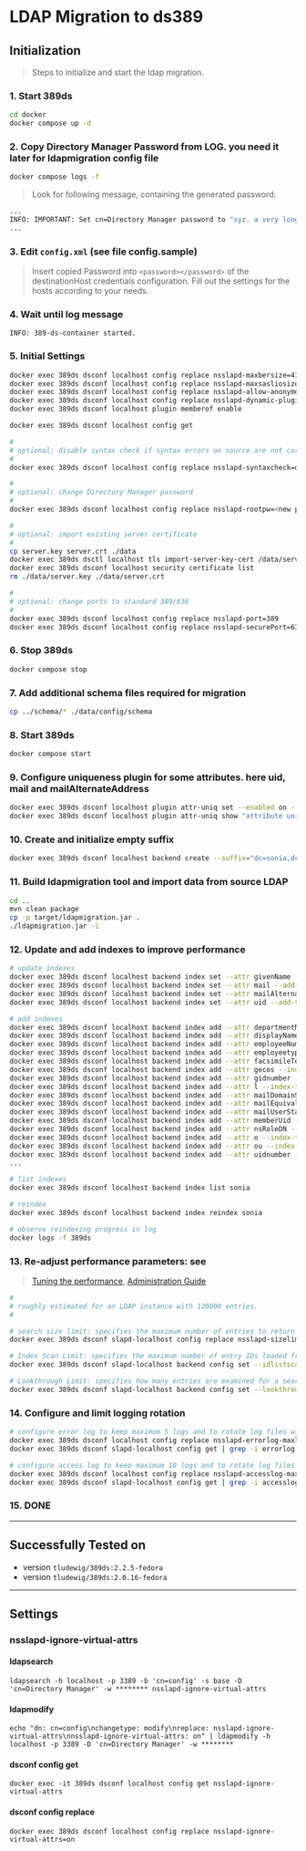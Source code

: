 # LDAP Migration to ds389

## Initialization

> Steps to initialize and start the ldap migration.

### 1. Start 389ds

```bash
cd docker
docker compose up -d
```

### 2. Copy Directory Manager Password from LOG. you need it later for ldapmigration config file

```bash
docker compose logs -f
```

> Look for following message, containing the generated password:

```bash
...
INFO: IMPORTANT: Set cn=Directory Manager password to "xyz. a very long password"`
...
```

### 3. Edit `config.xml` (see file config.sample)

> Insert copied Password into `<password></password>` of the destinationHost credentials configuration.
> Fill out the settings for the hosts according to your needs.

### 4. Wait until log message

   `INFO: 389-ds-container started.`

### 5. Initial Settings

```bash
docker exec 389ds dsconf localhost config replace nsslapd-maxbersize=4194304
docker exec 389ds dsconf localhost config replace nsslapd-maxsasliosize=4194304
docker exec 389ds dsconf localhost config replace nsslapd-allow-anonymous-access=off
docker exec 389ds dsconf localhost config replace nsslapd-dynamic-plugins=on
docker exec 389ds dsconf localhost plugin memberof enable

docker exec 389ds dsconf localhost config get

#
# optional: disable syntax check if syntax errors on source are not correctable
#
docker exec 389ds dsconf localhost config replace nsslapd-syntaxcheck=off

#
# optional: change Directory Manager password
#
docker exec 389ds dsconf localhost config replace nsslapd-rootpw=<new password>

#
# optional: import existing server certificate
#
cp server.key server.crt ./data
docker exec 389ds dsctl localhost tls import-server-key-cert /data/server.crt /data/server.key
docker exec 389ds dsconf localhost security certificate list
rm ./data/server.key ./data/server.crt

#
# optional: change ports to standard 389/636
#
docker exec 389ds dsconf localhost config replace nsslapd-port=389
docker exec 389ds dsconf localhost config replace nsslapd-securePort=636
```

### 6. Stop 389ds

```bash
docker compose stop
```

### 7. Add additional schema files required for migration

```bash
cp ../schema/* ./data/config/schema
```

### 8. Start 389ds

```bash
docker compose start
```

### 9. Configure uniqueness plugin for some attributes. here uid, mail and mailAlternateAddress

```bash
docker exec 389ds dsconf localhost plugin attr-uniq set --enabled on --attr-name uid mail mailAlternateAddress --subtree "dc=sonia,dc=de" --across-all-subtrees on "attribute uniqueness"
docker exec 389ds dsconf localhost plugin attr-uniq show "attribute uniqueness"
```

### 10. Create and initialize empty suffix

```bash
docker exec 389ds dsconf localhost backend create --suffix="dc=sonia,dc=de" --create-suffix --be-name="sonia"
```

### 11. Build ldapmigration tool and import data from source LDAP

```bash
cd ..
mvn clean package
cp -p target/ldapmigration.jar .
./ldapmigration.jar -i
```

### 12. Update and add indexes to improve performance

```bash
# update indexes
docker exec 389ds dsconf localhost backend index set --attr givenName --add-type approx sonia
docker exec 389ds dsconf localhost backend index set --attr mail --add-type approx sonia
docker exec 389ds dsconf localhost backend index set --attr mailAlternateAddress --add-type pres --add-type sub --add-type approx sonia
docker exec 389ds dsconf localhost backend index set --attr uid --add-type pres --add-type sub sonia

# add indexes
docker exec 389ds dsconf localhost backend index add --attr departmentNumber --index-type eq --index-type pres sonia
docker exec 389ds dsconf localhost backend index add --attr displayName --index-type eq --index-type pres sonia
docker exec 389ds dsconf localhost backend index add --attr employeeNumber --index-type eq --index-type pres sonia
docker exec 389ds dsconf localhost backend index add --attr employeetype --index-type eq --index-type pres sonia
docker exec 389ds dsconf localhost backend index add --attr facsimileTelephoneNumber --index-type eq --index-type pres --index-type sub sonia
docker exec 389ds dsconf localhost backend index add --attr gecos --index-type eq --index-type pres --index-type sub sonia
docker exec 389ds dsconf localhost backend index add --attr gidnumber --index-type eq --index-type pres sonia
docker exec 389ds dsconf localhost backend index add --attr l --index-type eq --index-type pres sonia
docker exec 389ds dsconf localhost backend index add --attr mailDomainStatus --index-type eq --index-type pres sonia
docker exec 389ds dsconf localhost backend index add --attr mailEquivalentAddress --index-type eq --index-type pres --index-type sub --index-type approx sonia
docker exec 389ds dsconf localhost backend index add --attr mailUserStatus --index-type eq --index-type pres sonia
docker exec 389ds dsconf localhost backend index add --attr memberUid --index-type eq --index-type pres sonia
docker exec 389ds dsconf localhost backend index add --attr nsRoleDN --index-type eq --index-type pres sonia
docker exec 389ds dsconf localhost backend index add --attr o --index-type eq --index-type pres sonia
docker exec 389ds dsconf localhost backend index add --attr ou --index-type eq --index-type pres sonia
docker exec 389ds dsconf localhost backend index add --attr uidnumber --index-type eq --index-type pres sonia
...

# list indexes
docker exec 389ds dsconf localhost backend index list sonia

# reindex
docker exec 389ds dsconf localhost backend index reindex sonia

# observe reindexing progress in log
docker logs -f 389ds
```

### 13. Re-adjust performance parameters: see

> [Tuning the performance](https://access.redhat.com/documentation/en-us/red_hat_directory_server/12/html-single/tuning_the_performance_of_red_hat_directory_server),
> [Administration Guide](https://access.redhat.com/documentation/en-us/red_hat_directory_server/11/html-single/administration_guide/index)

```bash
#
# roughly estimated for an LDAP instance with 120000 entries.
#

# search size limit: specifies the maximum number of entries to return from a search operation
docker exec 389ds dsconf slapd-localhost config replace nsslapd-sizelimit=50000

# Index Scan Limit: specifies the maximum number of entry IDs loaded from an index file for search results, it can make a search treated as an unindexed.
docker exec 389ds dsconf slapd-localhost backend config set --idlistscanlimit=50000

# Lookthrough Limit: specifies how many entries are examined for a search operation
docker exec 389ds dsconf slapd-localhost backend config set --lookthroughlimit=50000
```

### 14. Configure and limit logging rotation

```bash
# configure error log to keep maximum 5 logs and to rotate log files with a 100 MB size or every 1 week, enter:
docker exec 389ds dsconf localhost config replace nsslapd-errorlog-maxlogsperdir=5 nsslapd-errorlog-maxlogsize=100 nsslapd-errorlog-logrotationtime=1 nsslapd-errorlog-logrotationtimeunit=week
docker exec 389ds dsconf slapd-localhost config get | grep -i errorlog

# configure access log to keep maximum 10 logs and to rotate log files with a 100 MB size or every 1 week, enter:
docker exec 389ds dsconf localhost config replace nsslapd-accesslog-maxlogsperdir=10 nsslapd-accesslog-maxlogsize=100 nsslapd-accesslog-logrotationtime=1 nsslapd-accesslog-logrotationtimeunit=week
docker exec 389ds dsconf slapd-localhost config get | grep -i accesslog
```

### __15. DONE__

___

## Successfully Tested on

- version `tludewig/389ds:2.2.5-fedora`
- version `tludewig/389ds:2.0.16-fedora`

___

## Settings

### nsslapd-ignore-virtual-attrs

#### ldapsearch

`ldapsearch -h localhost -p 3389 -b 'cn=config' -s base -D 'cn=Directory Manager' -w ******** nsslapd-ignore-virtual-attrs`

#### ldapmodify

`echo "dn: cn=config\nchangetype: modify\nreplace: nsslapd-ignore-virtual-attrs\nnsslapd-ignore-virtual-attrs: on" | ldapmodify -h localhost -p 3389 -D 'cn=Directory Manager' -w ********`

#### dsconf config get

`docker exec -it 389ds dsconf localhost config get nsslapd-ignore-virtual-attrs`

#### dsconf config replace

`docker exec 389ds dsconf localhost config replace nsslapd-ignore-virtual-attrs=on`
